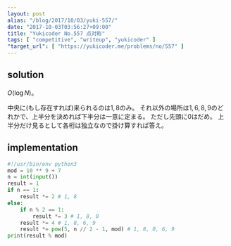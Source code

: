 ```yaml
---
layout: post
alias: "/blog/2017/10/03/yuki-557/"
date: "2017-10-03T03:56:27+09:00"
title: "Yukicoder No.557 点対称"
tags: [ "competitive", "writeup", "yukicoder" ]
"target_url": [ "https://yukicoder.me/problems/no/557" ]
---
```


## solution

$O(\log N)$。

中央に(もし存在すれば)来られるのは$1, 8$のみ。
それ以外の場所は$1, 6, 8, 9$のどれかで、上半分を決めれば下半分は一意に定まる。
ただし先頭に$0$はだめ。
上半分だけ見るとして各桁は独立なので掛け算すれば答え。

## implementation

``` python
#!/usr/bin/env python3
mod = 10 ** 9 + 7
n = int(input())
result = 1
if n == 1:
    result *= 2 # 1, 8
else:
    if n % 2 == 1:
        result *= 3 # 1, 8, 0
    result *= 4 # 1, 8, 6, 9
    result *= pow(5, n // 2 - 1, mod) # 1, 8, 0, 6, 9
print(result % mod)
```
